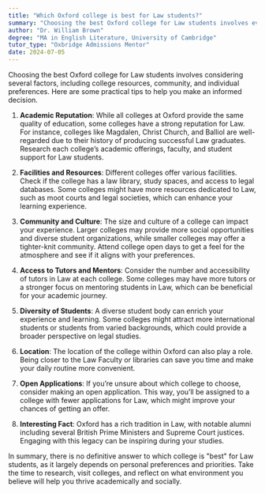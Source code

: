 ```yaml
---
title: "Which Oxford college is best for Law students?"
summary: "Choosing the best Oxford college for Law students involves evaluating academic reputation, resources, community, and personal preferences for success."
author: "Dr. William Brown"
degree: "MA in English Literature, University of Cambridge"
tutor_type: "Oxbridge Admissions Mentor"
date: 2024-07-05
---
```


Choosing the best Oxford college for Law students involves considering several factors, including college resources, community, and individual preferences. Here are some practical tips to help you make an informed decision.

1. **Academic Reputation**: While all colleges at Oxford provide the same quality of education, some colleges have a strong reputation for Law. For instance, colleges like Magdalen, Christ Church, and Balliol are well-regarded due to their history of producing successful Law graduates. Research each college’s academic offerings, faculty, and student support for Law students.

2. **Facilities and Resources**: Different colleges offer various facilities. Check if the college has a law library, study spaces, and access to legal databases. Some colleges might have more resources dedicated to Law, such as moot courts and legal societies, which can enhance your learning experience.

3. **Community and Culture**: The size and culture of a college can impact your experience. Larger colleges may provide more social opportunities and diverse student organizations, while smaller colleges may offer a tighter-knit community. Attend college open days to get a feel for the atmosphere and see if it aligns with your preferences.

4. **Access to Tutors and Mentors**: Consider the number and accessibility of tutors in Law at each college. Some colleges may have more tutors or a stronger focus on mentoring students in Law, which can be beneficial for your academic journey.

5. **Diversity of Students**: A diverse student body can enrich your experience and learning. Some colleges might attract more international students or students from varied backgrounds, which could provide a broader perspective on legal studies.

6. **Location**: The location of the college within Oxford can also play a role. Being closer to the Law Faculty or libraries can save you time and make your daily routine more convenient.

7. **Open Applications**: If you’re unsure about which college to choose, consider making an open application. This way, you’ll be assigned to a college with fewer applications for Law, which might improve your chances of getting an offer.

8. **Interesting Fact**: Oxford has a rich tradition in Law, with notable alumni including several British Prime Ministers and Supreme Court justices. Engaging with this legacy can be inspiring during your studies.

In summary, there is no definitive answer to which college is "best" for Law students, as it largely depends on personal preferences and priorities. Take the time to research, visit colleges, and reflect on what environment you believe will help you thrive academically and socially.
    